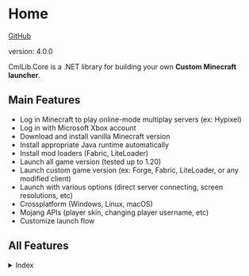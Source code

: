 # Home

[GitHub](https://github.com/CmlLib/CmlLib.Core)

version: 4.0.0

CmlLib.Core is a .NET library for building your own **Custom Minecraft launcher**.

## Main Features

* Log in Minecraft to play online-mode multiplay servers (ex: Hypixel)
* Log in with Microsoft Xbox account
* Download and install vanilla Minecraft version
* Install appropriate Java runtime automatically
* Install mod loaders (Fabric, LiteLoader)
* Launch all game version (tested up to 1.20)
* Launch custom game version (ex: Forge, Fabric, LiteLoader, or any modified client)
* Launch with various options (direct server connecting, screen resolutions, etc)
* Crossplatform (Windows, Linux, macOS)
* Mojang APIs (player skin, changing player username, etc)
* Customize launch flow

## All Features

<details>

<summary>Index</summary>

[CMLauncher.md](getting-started/CMLauncher.md "mention")

* Basic usage
* **Please read this first!**

[Sample-Code.md](resources/Sample-Code.md "mention")

* CmlLibCoreSample: simple console program
* CmlLibWinFormSample: full features

[Common-Errors.md](resources/Common-Errors.md "mention")

* Java runtime errors
* macOS / Linux errors

[MinecraftPath.md](getting-started/MinecraftPath.md "mention")

* Get default minecraft directory
* Create new minecraft directory
* Make custom minecraft directory structure

[Broken link](broken-reference "mention")

* Get game session from mojang auth server
* Create offline game session

[Microsoft-Xbox-Live-Login.md](login-and-sessions/Microsoft-Xbox-Live-Login.md "mention")

* Login with Xbox account

[Handling-Events.md](getting-started/Handling-Events.md "mention")

* Show progress of downloading files (percentage, file count)
* Show file info of currently downloading file (file name)

[MLaunchOption.md](getting-started/MLaunchOption.md "mention")

* Maximum memory size (-Xmx), Minimum memory size (-Xms)
* Direct server connecting
* Screen resolution, Fullscreen
* Java setting

[Downloader.md](more-apis/Downloader.md "mention")

* AsyncParallelDownloader (default)
* SequenceDownloader

[FileChecker.md](more-apis/FileChecker.md "mention")

* AssetChecker, ClientChecker, LibraryChecker
* Skip file hash checking
* Skip specific game file checking
* Use file mirror server (like BMCLAPI mirror service)
* Make custom file checker

[Broken link](broken-reference "mention")

* Get version metadata list from local directory
* Get version metadata list from mojang server
* Get version metadata list from FabricMC server
* Get version metadata information (version name, type, release date, etc)
* Make custom version loader

[Broken link](broken-reference "mention")

* Get version information (version name, type, arguments, library list, asset id, etc)

[Installer](Installer/ "mention")

* Install Forge
* Install LiteLoader
* Install FabricMC

[FAQ.md](resources/FAQ.md "mention")

* Launch custom version
* Get game output (logs)
* log4j2

[Get-Minecraft-Changelogs.md](utilities/Get-Minecraft-Changelogs.md "mention")

[Licenses-and-Dependencies.md](resources/Licenses-and-Dependencies.md "mention")

</details>
